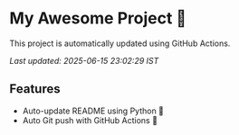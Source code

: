# My Awesome Project 🚀

This project is automatically updated using GitHub Actions.

_Last updated: 2025-06-15 23:02:29 IST_

## Features
- Auto-update README using Python 🐍
- Auto Git push with GitHub Actions 🤖
